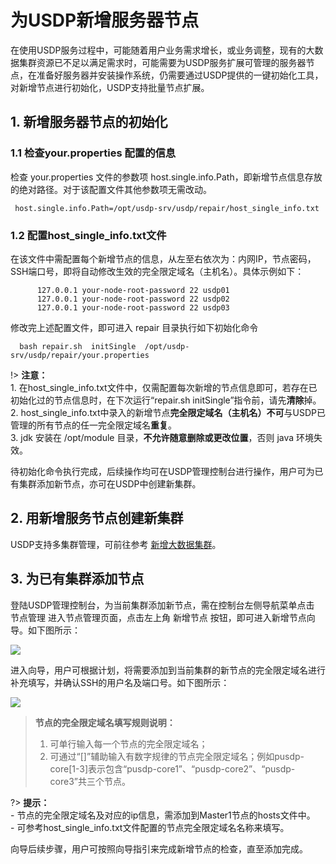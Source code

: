 # 为USDP新增服务器节点

在使用USDP服务过程中，可能随着用户业务需求增长，或业务调整，现有的大数据集群资源已不足以满足需求时，可能需要为USDP服务扩展可管理的服务器节点，在准备好服务器并安装操作系统，仍需要通过USDP提供的一键初始化工具，对新增节点进行初始化，USDP支持批量节点扩展。



## 1. 新增服务器节点的初始化

### 1.1 检查your.properties 配置的信息

检查 your.properties 文件的参数项 host.single.info.Path，即新增节点信息存放的绝对路径。对于该配置文件其他参数项无需改动。

     host.single.info.Path=/opt/usdp-srv/usdp/repair/host_single_info.txt

### 1.2 配置host_single_info.txt文件

在该文件中需配置每个新增节点的信息，从左至右依次为：内网IP，节点密码，SSH端口号，即将自动修改生效的完全限定域名（主机名）。具体示例如下：

~~~shell
      127.0.0.1 your-node-root-password 22 usdp01
      127.0.0.1 your-node-root-password 22 usdp02
      127.0.0.1 your-node-root-password 22 usdp03
~~~

修改完上述配置文件，即可进入 repair 目录执行如下初始化命令


      bash repair.sh  initSingle  /opt/usdp-srv/usdp/repair/your.properties

!> **注意：**</br> 1. 在host_single_info.txt文件中，仅需配置每次新增的节点信息即可，若存在已初始化过的节点信息时，在下次运行“repair.sh  initSingle”指令前，请先**清除**掉。</br> 2. host_single_info.txt中录入的新增节点**完全限定域名（主机名）不可**与USDP已管理的所有节点的任一完全限定域名**重复**。</br> 3. jdk 安装在 /opt/module 目录，**不允许随意删除或更改位置**，否则 java 环境失效。



待初始化命令执行完成，后续操作均可在USDP管理控制台进行操作，用户可为已有集群添加新节点，亦可在USDP中创建新集群。

## 2. 用新增服务节点创建新集群

USDP支持多集群管理，可前往参考 [新增大数据集群](usdpdc/1.0.x/webconsole/clusters?id=_1-新增大数据集群)。



## 3. 为已有集群添加节点

登陆USDP管理控制台，为当前集群添加新节点，需在控制台左侧导航菜单点击 <kbd>节点管理</kbd> 进入节点管理页面，点击左上角 <kbd>新增节点</kbd> 按钮，即可进入新增节点向导。如下图所示：

![](../images/1.0.x/plan&create/add_node/20210120pm125238.png)



进入向导，用户可根据计划，将需要添加到当前集群的新节点的完全限定域名进行补充填写，并确认SSH的用户名及端口号。如下图所示：

![](../images/1.0.x/plan&create/add_node/20210120pm125331.png)

> **节点的完全限定域名填写规则说明：**
>
> 1. 可单行输入每一个节点的完全限定域名；
> 2. 可通过“[]”辅助输入有数字规律的节点完全限定域名；例如pusdp-core[1-3]表示包含“pusdp-core1”、“pusdp-core2”、“pusdp-core3”共三个节点。

?> **提示：**</br>- 节点的完全限定域名及对应的ip信息，需添加到Master1节点的hosts文件中。</br>- 可参考host_single_info.txt文件配置的节点完全限定域名名称来填写。

向导后续步骤，用户可按照向导指引来完成新增节点的检查，直至添加完成。



